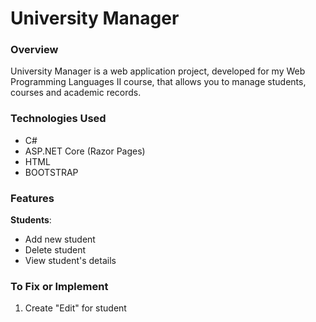 # University Manager
### Overview
University Manager is a web application project, developed for my Web Programming Languages II course, that allows you to manage students, courses and academic records.

### Technologies Used
- C#
- ASP.NET Core (Razor Pages)
- HTML
- BOOTSTRAP

### Features
**Students**:
- Add new student
- Delete student
- View student's details

### To Fix or Implement
1. Create "Edit" for student